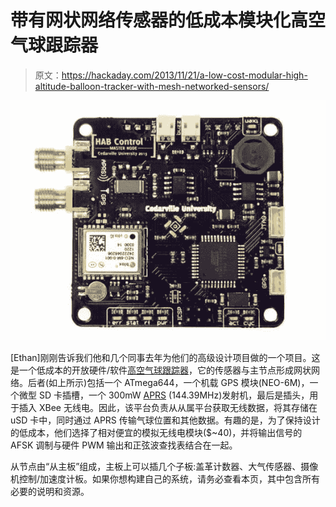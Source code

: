 # 带有网状网络传感器的低成本模块化高空气球跟踪器

> 原文：<https://hackaday.com/2013/11/21/a-low-cost-modular-high-altitude-balloon-tracker-with-mesh-networked-sensors/>

[![](img/3662e4ef27534467f40534a6cd4dfe29.png)](http://hackaday.com/wp-content/uploads/2013/11/6507343c89ba2e688c63d3b6dae4b77e-media-900x687.jpg)

[Ethan]刚刚告诉我们他和几个同事去年为他们的高级设计项目做的一个项目。这是一个低成本的开放硬件/软件[高空气球跟踪器](http://protofusion.org/wiki/opentrack)，它的传感器与主节点形成网状网络。后者(如上所示)包括一个 ATmega644，一个机载 GPS 模块(NEO-6M)，一个微型 SD 卡插槽，一个 300mW [APRS](http://en.wikipedia.org/wiki/Automatic_Packet_Reporting_System) (144.39MHz)发射机，最后是插头，用于插入 XBee 无线电。因此，该平台负责从从属平台获取无线数据，将其存储在 uSD 卡中，同时通过 APRS 传输气球位置和其他数据。有趣的是，为了保持设计的低成本，他们选择了相对便宜的模拟无线电模块($~40)，并将输出信号的 AFSK 调制与硬件 PWM 输出和正弦波查找表结合在一起。

从节点由“从主板”组成，主板上可以插几个子板:盖革计数器、大气传感器、摄像机控制/加速度计板。如果你想构建自己的系统，请务必查看本页，其中包含所有必要的说明和资源。